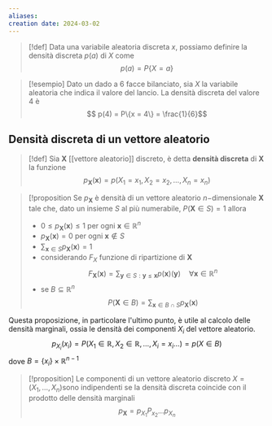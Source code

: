 ```yaml
---
aliases: 
creation date: 2024-03-02
---
```


>[!def]
>Data una variabile aleatoria discreta $x$, possiamo definire la densità discreta $p(a)$ di $X$ come
>$$ p(a) = P \{ X = a \} $$


>[!esempio]
>Dato un dado a 6 facce bilanciato, sia $X$ la variabile aleatoria che indica il valore del lancio. La densità discreta del valore 4 è
>$$ p(4) = P\{x = 4\} = \frac{1}{6}$$


## Densità discreta di un vettore aleatorio
>[!def]
>Sia $\mathbf{X}$ [[vettore aleatorio]] discreto, è detta **densità discreta** di $\mathbf{X}$ la funzione
>$$p_{\mathbf{X}}(\mathbf{x}) = p(X_{1}=x_{1},X_{2} = x_{2},\dots,X_{n}=x_{n})$$

>[!proposition
>Se $p_{\mathbf{X}}$ è densità di un vettore aleatorio $n-$dimensionale $\mathbf{X}$ tale che, dato un insieme $S$ al più numerabile, $P(\mathbf{X} \in S) = 1$ allora
>- $0 \leq p_{\mathbf{X}}(\mathbf{x}) \leq 1$ per ogni $\mathbf{x} \in \mathbb{R}^n$
>- $p_{\mathbf{X}}(\mathbf{x}) =0$ per ogni $\mathbf{x} \notin S$
>- $\sum_{\mathbf{x} \in S}p_{\mathbf{X}}(\mathbf{x})=1$
>- considerando $F_{X}$ funzione di ripartizione di $\mathbf{X}$
>  $$ F_{\mathbf{X}}(\mathbf{x})= \sum_{\mathbf{y} \in S : \mathbf{y} \leq \mathbf{x}} p(\mathbf{x})(\mathbf{y})\quad\forall \mathbf{x} \in \mathbb{R}^n $$
>- se $B \subseteq \mathbb{R}^n$
>  $$ P(\mathbf{X} \in B) = \sum_{\mathbf{x} \in B \cap S }p_{\mathbf{X}}(\mathbf{x}) $$

Questa proposizione, in particolare l'ultimo punto, è utile al calcolo delle densità marginali, ossia le densità dei componenti $X_{i}$ del vettore aleatorio.
$$p_{X_{i}}(x_{i}) = P(X_{1} \in \mathbb{R}, X_{2} \in \mathbb{R},\dots, X_{i} = x_{i} \dots)=p(X \in B)$$
dove $B=\{ x_{i} \} \times \mathbb{R}^{n-1}$


>[!proposition]
>Le componenti di un vettore aleatorio discreto $X=(X_{1},\dots,X_{n})$sono indipendenti se la densità discreta coincide con il prodotto delle densità marginali
>$$ p_{\mathbf{X}} = p_{X_{1}} P_{x_{2}}\dots p_{X_{n}} $$